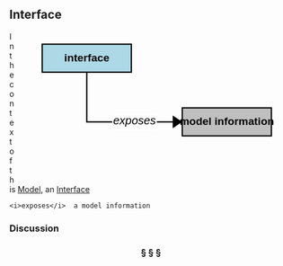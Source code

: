 ## Interface

<div  style="float: right; margin: 20px"><svg width="12cm" height="6cm" viewbox="10 8 350 200" xmlns="http://www.w3.org/2000/svg" xmlns:xlink="http://www.w3.org/1999/xlink"><a xlink:href="interface.html"><g><rect style="fill: #add8e6" width="140" height="44" x="10" y="10"/><rect style="fill: none; fill-opacity: 0; stroke-width: 2; stroke: #000000" width="140" height="44" x="10" y="10"/><text style="fill: #000000; text-anchor: middle; font-family: sans-serif; font-style: normal; font-weight: 700" font-size="17" x="80" y="37"><tspan x="80" y="37">interface</tspan></text></g></a><a xlink:href="model.information.html"><g><rect style="fill: #bfbfbf" width="140" height="44" x="230" y="110"/><rect style="fill: none; fill-opacity: 0; stroke-width: 2; stroke: #000000" width="140" height="44" x="230" y="110"/><text style="fill: #000000; text-anchor: middle; font-family: sans-serif; font-style: normal; font-weight: 700" font-size="17" x="300" y="137"><tspan x="300" y="137">model information</tspan></text></g></a><g><polyline style="fill: none; fill-opacity: 0; stroke-width: 2; stroke: #000000" points="230,132 80,132 80,54"/><polygon points="230,132 215,142 215,122" style="fill: #000000"/><g><rect style="fill: #ffffff" width="70" height="26" x="120" y="119"/><text style="fill: #000000; text-anchor: middle; font-family: sans-serif; font-style: italic; font-weight: normal" font-size="18" x="155" y="136"><tspan x="155" y="136">exposes</tspan></text></g></g></svg></div>

In the context of this [Model](model.md), an [Interface](interface.md)

```
<i>exposes</i>  a model information
```

### Discussion



<h3 align="center"><b>&sect; &sect; &sect;</b></h3>
